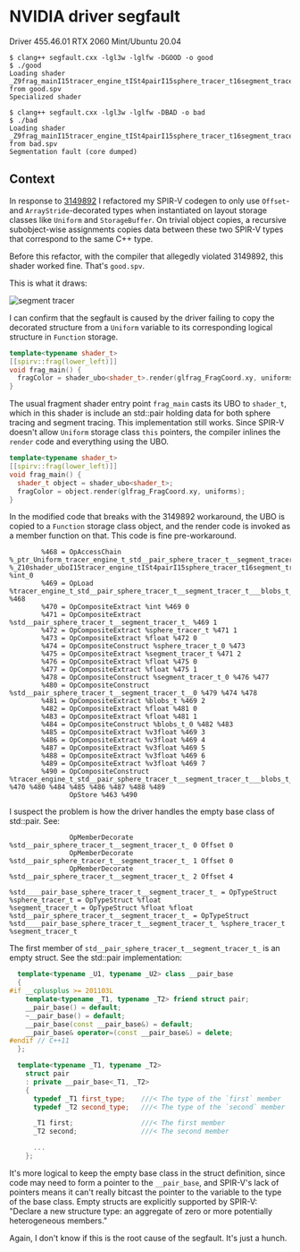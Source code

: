 # NVIDIA driver segfault

Driver 455.46.01 
RTX 2060
Mint/Ubuntu 20.04

```
$ clang++ segfault.cxx -lgl3w -lglfw -DGOOD -o good
$ ./good
Loading shader _Z9frag_mainI15tracer_engine_tISt4pairI15sphere_tracer_t16segment_tracer_tE7blobs_tEEvv from good.spv
Specialized shader

$ clang++ segfault.cxx -lgl3w -lglfw -DBAD -o bad
$ ./bad
Loading shader _Z9frag_mainI15tracer_engine_tISt4pairI15sphere_tracer_t16segment_tracer_tE7blobs_tEEvv from bad.spv
Segmentation fault (core dumped)
```

## Context

In response to [3149892](https://developer.nvidia.com/nvidia_bug/3149892) I refactored my SPIR-V codegen to only use `Offset`- and `ArrayStride`-decorated types when instantiated on layout storage classes like `Uniform` and `StorageBuffer`. On trivial object copies, a recursive subobject-wise assignments copies data between these two SPIR-V types that correspond to the same C++ type.

Before this refactor, with the compiler that allegedly violated 3149892, this shader worked fine. That's `good.spv`. 

This is what it draws:

![segment tracer](https://raw.githubusercontent.com/seanbaxter/shaders/master/images/segment_tracer.png)

I can confirm that the segfault is caused by the driver failing to copy the decorated structure from a `Uniform` variable to its corresponding logical structure in `Function` storage.

```cpp
template<typename shader_t>
[[spirv::frag(lower_left)]]
void frag_main() {
  fragColor = shader_ubo<shader_t>.render(glfrag_FragCoord.xy, uniforms);
}
```

The usual fragment shader entry point `frag_main` casts its UBO to `shader_t`, which in this shader is include an std::pair holding data for both sphere tracing and segment tracing. This implementation still works. Since SPIR-V doesn't allow `Uniform` storage class `this` pointers, the compiler inlines the `render` code and everything using the UBO.

```cpp
template<typename shader_t>
[[spirv::frag(lower_left)]]
void frag_main() {
  shader_t object = shader_ubo<shader_t>;
  fragColor = object.render(glfrag_FragCoord.xy, uniforms);
}
```

In the modified code that breaks with the 3149892 workaround, the UBO is copied to a `Function` storage class object, and the render code is invoked as a member function on that. This code is fine pre-workaround.

```
        %468 = OpAccessChain %_ptr_Uniform_tracer_engine_t_std__pair_sphere_tracer_t__segment_tracer_t___blobs_t_ %_Z10shader_uboI15tracer_engine_tISt4pairI15sphere_tracer_t16segment_tracer_tE7blobs_tEE %int_0
        %469 = OpLoad %tracer_engine_t_std__pair_sphere_tracer_t__segment_tracer_t___blobs_t_ %468
        %470 = OpCompositeExtract %int %469 0
        %471 = OpCompositeExtract %std__pair_sphere_tracer_t__segment_tracer_t_ %469 1
        %472 = OpCompositeExtract %sphere_tracer_t %471 1
        %473 = OpCompositeExtract %float %472 0
        %474 = OpCompositeConstruct %sphere_tracer_t_0 %473
        %475 = OpCompositeExtract %segment_tracer_t %471 2
        %476 = OpCompositeExtract %float %475 0
        %477 = OpCompositeExtract %float %475 1
        %478 = OpCompositeConstruct %segment_tracer_t_0 %476 %477
        %480 = OpCompositeConstruct %std__pair_sphere_tracer_t__segment_tracer_t__0 %479 %474 %478
        %481 = OpCompositeExtract %blobs_t %469 2
        %482 = OpCompositeExtract %float %481 0
        %483 = OpCompositeExtract %float %481 1
        %484 = OpCompositeConstruct %blobs_t_0 %482 %483
        %485 = OpCompositeExtract %v3float %469 3
        %486 = OpCompositeExtract %v3float %469 4
        %487 = OpCompositeExtract %v3float %469 5
        %488 = OpCompositeExtract %v3float %469 6
        %489 = OpCompositeExtract %v3float %469 7
        %490 = OpCompositeConstruct %tracer_engine_t_std__pair_sphere_tracer_t__segment_tracer_t___blobs_t__0 %470 %480 %484 %485 %486 %487 %488 %489
               OpStore %463 %490
```

I suspect the problem is how the driver handles the empty base class of std::pair. See:

```
               OpMemberDecorate %std__pair_sphere_tracer_t__segment_tracer_t_ 0 Offset 0
               OpMemberDecorate %std__pair_sphere_tracer_t__segment_tracer_t_ 1 Offset 0
               OpMemberDecorate %std__pair_sphere_tracer_t__segment_tracer_t_ 2 Offset 4

%std____pair_base_sphere_tracer_t__segment_tracer_t_ = OpTypeStruct
%sphere_tracer_t = OpTypeStruct %float
%segment_tracer_t = OpTypeStruct %float %float
%std__pair_sphere_tracer_t__segment_tracer_t_ = OpTypeStruct %std____pair_base_sphere_tracer_t__segment_tracer_t_ %sphere_tracer_t %segment_tracer_t
```

The first member of `std__pair_sphere_tracer_t__segment_tracer_t_` is an empty struct. See the std::pair implementation:

```cpp
  template<typename _U1, typename _U2> class __pair_base
  {
#if __cplusplus >= 201103L
    template<typename _T1, typename _T2> friend struct pair;
    __pair_base() = default;
    ~__pair_base() = default;
    __pair_base(const __pair_base&) = default;
    __pair_base& operator=(const __pair_base&) = delete;
#endif // C++11
  };

  template<typename _T1, typename _T2>
    struct pair
    : private __pair_base<_T1, _T2>
    {
      typedef _T1 first_type;    ///< The type of the `first` member
      typedef _T2 second_type;   ///< The type of the `second` member

      _T1 first;                 ///< The first member
      _T2 second;                ///< The second member

      ...
    };
```

It's more logical to keep the empty base class in the struct definition, since code may need to form a pointer to the `__pair_base`, and SPIR-V's lack of pointers means it can't really bitcast the pointer to the variable to the type of the base class. Empty structs are explicitly supported by SPIR-V: "Declare a new structure type: an aggregate of zero or more potentially heterogeneous members."

Again, I don't know if this is the root cause of the segfault. It's just a hunch.